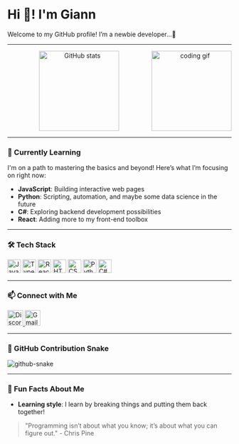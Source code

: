 <h1 align="left">Hi 👋! I'm Giann</h1>
<p align="left">Welcome to my GitHub profile! I’m a newbie developer...🤙</p>

---

<div align="center">
  <!-- GitHub Stats -->
  <img src="https://github-readme-stats.vercel.app/api?username=GiannIsidore&hide_title=false&hide_rank=false&show_icons=true&include_all_commits=true&count_private=true&disable_animations=false&theme=dracula&locale=en&hide_border=false" height="180" alt="GitHub stats" />
  <!-- Gif Animation -->
  <img align="right" src="https://i.giphy.com/media/v1.Y2lkPTc5MGI3NjExaTRzbG1ramVzdHh2b3RrNjRreG4xZGwyaXBnNXA2ZGd6dW82cGV3dCZlcD12MV9pbnRlcm5hbF9naWZfYnlfaWQmY3Q9Zw/T5nP7Nwu5FzMc/giphy.gif" height="180" alt="coding gif" />
</div>

---

### 🌱 Currently Learning
I'm on a path to mastering the basics and beyond! Here’s what I’m focusing on right now:
- **JavaScript**: Building interactive web pages
- **Python**: Scripting, automation, and maybe some data science in the future
- **C#**: Exploring backend development possibilities
- **React**: Adding more to my front-end toolbox

---

### 🛠 Tech Stack

<div align="left">
  <img src="https://cdn.jsdelivr.net/gh/devicons/devicon/icons/javascript/javascript-original.svg" height="30" alt="JavaScript" />
  <img src="https://cdn.jsdelivr.net/gh/devicons/devicon/icons/typescript/typescript-original.svg" height="30" alt="TypeScript" />
  <img src="https://cdn.jsdelivr.net/gh/devicons/devicon/icons/react/react-original.svg" height="30" alt="React" />
  <img src="https://cdn.jsdelivr.net/gh/devicons/devicon/icons/html5/html5-original.svg" height="30" alt="HTML5" />
  <img src="https://cdn.jsdelivr.net/gh/devicons/devicon/icons/css3/css3-original.svg" height="30" alt="CSS3" />
  <img src="https://cdn.jsdelivr.net/gh/devicons/devicon/icons/python/python-original.svg" height="30" alt="Python" />
  <img src="https://cdn.jsdelivr.net/gh/devicons/devicon/icons/csharp/csharp-original.svg" height="30" alt="C#" />
</div>

---

### 📫 Connect with Me

<div align="left">
  <a href="https://discord.com/users/isi_dro_" target="_blank">
    <img src="https://img.shields.io/static/v1?message=Discord&logo=discord&label=&color=7289DA&logoColor=white&labelColor=&style=for-the-badge" height="35" alt="Discord" />
  </a>
  <a href="mailto:giannesidore@gmail.com" target="_blank">
    <img src="https://img.shields.io/static/v1?message=Gmail&logo=gmail&label=&color=D14836&logoColor=white&labelColor=&style=for-the-badge" height="35" alt="Gmail" />
  </a>
</div>

---

### 🐍 GitHub Contribution Snake

<picture>
  <source media="(prefers-color-scheme: dark)" srcset="https://raw.githubusercontent.com/tobiasmeyhoefer/tobiasmeyhoefer/output/github-snake-dark.svg" />
  <source media="(prefers-color-scheme: light)" srcset="https://raw.githubusercontent.com/tobiasmeyhoefer/tobiasmeyhoefer/output/github-snake.svg" />
  <img alt="github-snake" src="https://raw.githubusercontent.com/tobiasmeyhoefer/tobiasmeyhoefer/output/github-snake.svg" />
</picture>

---

### 🤔 Fun Facts About Me

- **Learning style**: I learn by breaking things and putting them back together!    

> "Programming isn’t about what you know; it’s about what you can figure out." - Chris Pine
